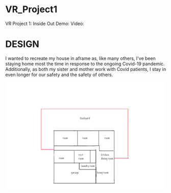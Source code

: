 # VR_Project1
VR Project 1: Inside Out
Demo:
Video:
# DESIGN
I wanted to recreate my house in aframe as, like many others, I've been staying home most the time in response to the ongoing Covid-19 pandemic. Additionally, as both my sister and mother work with Covid patients, I stay in even longer for our safety and the safety of others.

![alt text](https://github.com/fpalting/VR_Project1/blob/main/img/outline_house.png?raw=true)
